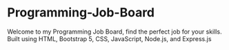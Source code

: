 # Programming-Job-Board
Welcome to my Programming Job Board, find the perfect job for your skills. Built using HTML, Bootstrap 5, CSS, JavaScript, Node.js, and Express.js
